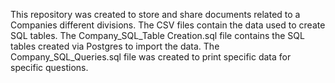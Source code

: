 This repository was created to store and share documents related to a Companies different divisions. 
The CSV files contain the data used to create SQL tables. 
The Company_SQL_Table Creation.sql file contains the SQL tables created via Postgres to import the data. 
The Company_SQL_Queries.sql file was created to print specific data for specific questions.
